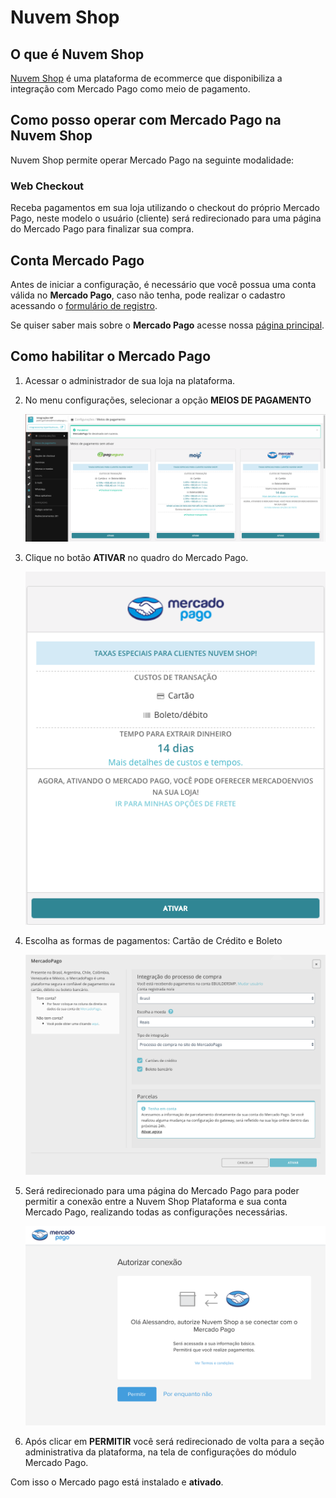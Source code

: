 # Nuvem Shop

## O que é Nuvem Shop

[Nuvem Shop](www.nuvemshop.com.br/) é uma plataforma de ecommerce que disponibiliza a integração com Mercado Pago como meio de pagamento.

## Como posso operar com Mercado Pago na Nuvem Shop

Nuvem Shop permite operar Mercado Pago na seguinte modalidade:

### Web Checkout

Receba pagamentos em sua loja utilizando o checkout do próprio Mercado Pago, neste modelo o usuário (cliente) será redirecionado para uma página do Mercado Pago para finalizar sua compra.

## Conta Mercado Pago

Antes de iniciar a configuração, é necessário que você possua uma conta válida no **Mercado Pago**, caso não tenha, pode realizar o cadastro acessando o [formulário de registro](https://www.mercadopago.com.br/registration-mp?mode=mp).

Se quiser saber mais sobre o **Mercado Pago** acesse nossa [página principal](https://www.mercadopago.com.br/).

## Como habilitar o Mercado Pago

1. Acessar o administrador de sua loja na plataforma.
2. No menu configurações, selecionar a opção **MEIOS DE PAGAMENTO**

    ![NuvemShop Configuracao](/images/NuvemShopmeiodepagamento1.png)
   

3. Clique no botão **ATIVAR** no quadro do Mercado Pago.

    ![NuvemShop Configuracao](/images/NuvemShopativarMP.png)

4. Escolha as formas de pagamentos: Cartão de Crédito e Boleto  

    ![NuvemShop Configuracao](/images/NuvemShopativarMP2.png)

5. Será redirecionado para uma página do Mercado Pago para poder permitir a conexão entre a Nuvem Shop Plataforma e sua conta Mercado Pago, realizando todas as configurações necessárias.

    ![NuvemShop Configuracao](/images/NuvemShoppermitirMP.png)

6. Após clicar em **PERMITIR** você será redirecionado de volta para a seção administrativa da plataforma, na tela de configurações do módulo Mercado Pago.


Com isso o Mercado pago está instalado e **ativado**.